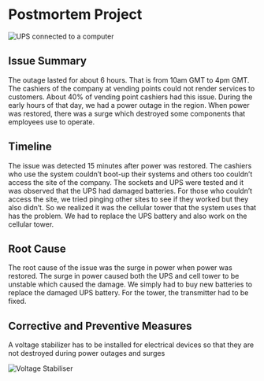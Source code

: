 # Postmortem Project

![UPS connected to a computer](https://www.google.com/url?sa=i&url=https%3A%2F%2Fwww.tdk.co.ke%2Fadvantages-of-using-uninterrupted-power-supply-ups%2F&psig=AOvVaw3sIpSSqqV7mabGij4DGpjR&ust=1686858523330000&source=images&cd=vfe&ved=0CBIQjRxqFwoTCNDYuOrDw_8CFQAAAAAdAAAAABAO)

## Issue Summary

The outage lasted for about 6 hours. That is from 10am GMT to 4pm GMT. The cashiers of the company at vending points could not render services to customers. About 40% of vending point cashiers had this issue.
During the early hours of that day, we had a power outage in the region. When power was restored, there was a surge which destroyed some components that employees use to operate.


## Timeline

The issue was detected 15 minutes after power was restored. The cashiers who use the system couldn’t boot-up their systems and others too couldn’t access the site of the company.
The sockets and UPS were tested and it was observed that the UPS had damaged batteries. For those who couldn’t access the site, we tried pinging other sites to see if they worked but they also didn’t. So we realized it was the cellular tower that the system uses that has the problem.
We had to replace the UPS battery and also work on the cellular tower.


## Root Cause

The root cause of the issue was the surge in power when power was restored. The surge in power caused both the UPS and cell tower to be unstable which caused the damage.
We simply had to buy new batteries to replace the damaged UPS battery. For the tower, the transmitter had to be fixed.


## Corrective and Preventive Measures

A voltage stabilizer has to be installed for electrical devices so that they are not destroyed during power outages and surges

![Voltage Stabiliser](url?sa=i&url=https%3A%2F%2Fm.made-in-china.com%2Fproduct%2FPC-DVR-10000va-Relay-Control-Automatic-Voltage-Stabilizer-701525202.html&psig=AOvVaw3ThA6NYKLIs0GGzLT6ImT9&ust=1686858618850000&source=images&cd=vfe&ved=0CBEQjRxqFwoTCPCl85fEw_8CFQAAAAAdAAAAABAE)